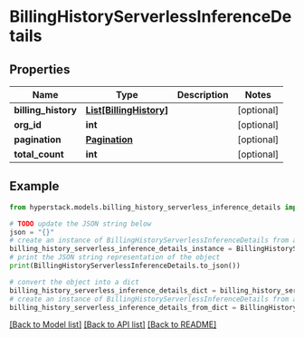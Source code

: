 # BillingHistoryServerlessInferenceDetails


## Properties

Name | Type | Description | Notes
------------ | ------------- | ------------- | -------------
**billing_history** | [**List[BillingHistory]**](BillingHistory.md) |  | [optional] 
**org_id** | **int** |  | [optional] 
**pagination** | [**Pagination**](Pagination.md) |  | [optional] 
**total_count** | **int** |  | [optional] 

## Example

```python
from hyperstack.models.billing_history_serverless_inference_details import BillingHistoryServerlessInferenceDetails

# TODO update the JSON string below
json = "{}"
# create an instance of BillingHistoryServerlessInferenceDetails from a JSON string
billing_history_serverless_inference_details_instance = BillingHistoryServerlessInferenceDetails.from_json(json)
# print the JSON string representation of the object
print(BillingHistoryServerlessInferenceDetails.to_json())

# convert the object into a dict
billing_history_serverless_inference_details_dict = billing_history_serverless_inference_details_instance.to_dict()
# create an instance of BillingHistoryServerlessInferenceDetails from a dict
billing_history_serverless_inference_details_from_dict = BillingHistoryServerlessInferenceDetails.from_dict(billing_history_serverless_inference_details_dict)
```
[[Back to Model list]](../README.md#documentation-for-models) [[Back to API list]](../README.md#documentation-for-api-endpoints) [[Back to README]](../README.md)


